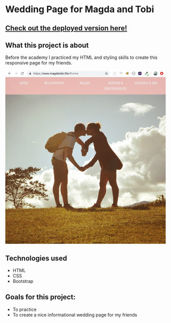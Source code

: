 
# Wedding Page for Magda and Tobi
## [Check out the deployed version here!](https://www.magdatobi.life/)
## What this project is about

Before the academy I practiced my HTML and styling skills to create this responsive page for my friends.

![Screenshot](screenshot.png)

## Technologies used

- HTML
- CSS  
- Bootstrap

## Goals for this project:

- To practice
- To create a nice informational wedding page for my friends






